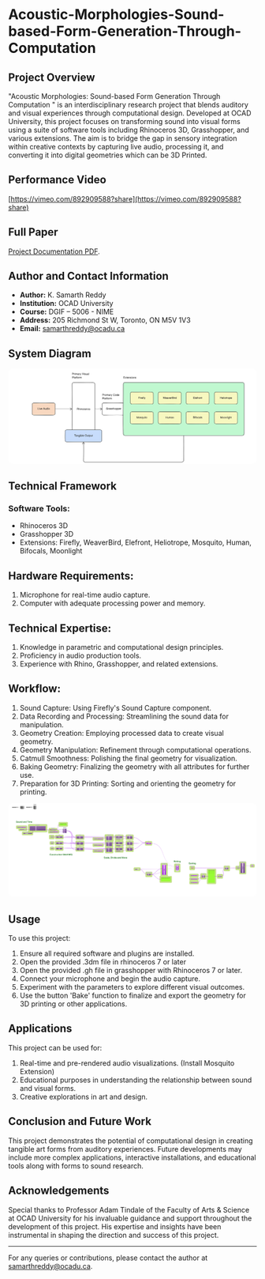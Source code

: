 # Acoustic-Morphologies-Sound-based-Form-Generation-Through-Computation

## Project Overview

"Acoustic Morphologies: Sound-based Form Generation Through Computation " is an interdisciplinary research project that blends auditory and visual experiences through computational design. Developed at OCAD University, this project focuses on transforming sound into visual forms using a suite of software tools including Rhinoceros 3D, Grasshopper, and various extensions. The aim is to bridge the gap in sensory integration within creative contexts by capturing live audio, processing it, and converting it into digital geometries which can be 3D Printed.

## Performance Video

[https://vimeo.com/892909588?share](https://vimeo.com/892909588?share)

## Full Paper

[Project Documentation PDF](docs/Acoustic%20Morphologies.pdf).

## Author and Contact Information

- **Author:** K. Samarth Reddy
- **Institution:** OCAD University
- **Course:** DGIF – 5006 - NIME
- **Address:** 205 Richmond St W, Toronto, ON M5V 1V3
- **Email:** samarthreddy@ocadu.ca

## System Diagram

<img src="diagram.png" alt="Algorithm" style="border-radius: 10px;">

## Technical Framework

### Software Tools:

- Rhinoceros 3D
- Grasshopper 3D
- Extensions: Firefly, WeaverBird, Elefront, Heliotrope, Mosquito, Human, Bifocals, Moonlight

## Hardware Requirements:

1. Microphone for real-time audio capture.
2. Computer with adequate processing power and memory.

## Technical Expertise:

1. Knowledge in parametric and computational design principles.
2. Proficiency in audio production tools.
3. Experience with Rhino, Grasshopper, and related extensions.

## Workflow:

1. Sound Capture: Using Firefly's Sound Capture component.
2. Data Recording and Processing: Streamlining the sound data for manipulation.
3. Geometry Creation: Employing processed data to create visual geometry.
4. Geometry Manipulation: Refinement through computational operations.
5. Catmull Smoothness: Polishing the final geometry for visualization.
6. Baking Geometry: Finalizing the geometry with all attributes for further use.
7. Preparation for 3D Printing: Sorting and orienting the geometry for printing.

<img src="algorithm.png" alt="Algorithm" style="border-radius: 10px;">

## Usage

To use this project:

1. Ensure all required software and plugins are installed.
2. Open the provided .3dm file in rhinoceros 7 or later
3. Open the provided .gh file in grasshopper with Rhinoceros 7 or later.
4. Connect your microphone and begin the audio capture.
5. Experiment with the parameters to explore different visual outcomes.
6. Use the button 'Bake' function to finalize and export the geometry for 3D printing or other applications.

## Applications

This project can be used for:

1. Real-time and pre-rendered audio visualizations. (Install Mosquito Extension)
2. Educational purposes in understanding the relationship between sound and visual forms.
3. Creative explorations in art and design.

## Conclusion and Future Work

This project demonstrates the potential of computational design in creating tangible art forms from auditory experiences. Future developments may include more complex applications, interactive installations, and educational tools along with forms to sound research.

## Acknowledgements

Special thanks to Professor Adam Tindale of the Faculty of Arts & Science at OCAD University for his invaluable guidance and support throughout the development of this project. His expertise and insights have been instrumental in shaping the direction and success of this project.

---

For any queries or contributions, please contact the author at samarthreddy@ocadu.ca.
